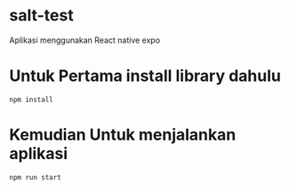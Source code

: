 # salt-test
 Aplikasi menggunakan React native expo
 
# Untuk Pertama install library dahulu
```
npm install
```
# Kemudian Untuk menjalankan aplikasi
```
npm run start
```
